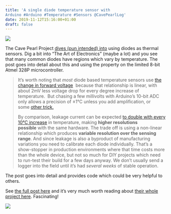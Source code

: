 ```yaml
---
title: 'A single diode temperature sensor with
Arduino #Arduino #Temperature #Sensors @CavePearlLog'
date: 2019-11-12T15:16:00+01:00
draft: false
---
```


![](https://cdn-blog.adafruit.com/uploads/2019/11/Untitled-41.png)

The Cave Pearl Project [dives (pun intended) into](https://thecavepearlproject.org/2019/11/04/single-diode-temperature-sensor-with-arduino-icu-via-reverse-bias-leakage/) using diodes as thermal sensors. Dig a bit into “The Art of Electronics” (maybe a lot) and you see that many common diodes have regions which vary by temperature. The post goes into detail about this and using the property on the limited 8-bit Atmel 328P microcontroller.

> It’s worth noting that _most_ diode based temperature sensors use [the change in forward voltage](https://hackaday.com/2018/04/16/two-cent-temperature-sensors/)  because that relationship is linear, with about 2mV less voltage drop for every degree increase of temperature.  But chasing a few millivolts with Arduino’s 10-bit ADC only allows a precision of ±1°C unless you add amplification, or some [other trick.](https://thecavepearlproject.org/2017/02/27/enhancing-arduinos-adc-resolution-by-dithering-oversampling/)
> 
> By comparison, leakage current can be expected [to double with every 10°C increase](https://www.digikey.com/eewiki/display/Motley/Diodes#Diodes-LeakageLeakage) in temperature, making **higher resolutions possible** with the same hardware. The trade off is using a non-linear relationship which produces **variable resolution over the sensing range**. And since leakage is also a byproduct of manufacturing variations you need to calibrate each diode individually. That’s a show-stopper in production environments where that time costs more than the whole device, but not so much for DIY projects which need to run-test their build for a few days anyway. We don’t usually send a logger into the field until it’s had _several weeks_ of stable operation.

The post goes into detail and provides code which could be very helpful to others.

See [the full post here](https://thecavepearlproject.org/2019/11/04/single-diode-temperature-sensor-with-arduino-icu-via-reverse-bias-leakage/) and it’s very much worth reading about [their whole project here](https://thecavepearlproject.org/). Fascinating!

![](https://edwardmallon.files.wordpress.com/2014/01/inspectingtheflowmeters.jpg)